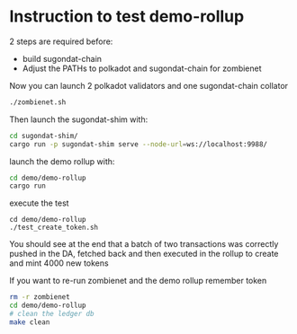 # Instruction to test demo-rollup

2 steps are required before:
+ build sugondat-chain
+ Adjust the PATHs to polkadot and sugondat-chain for zombienet

Now you can launch 2 polkadot validators and one sugondat-chain collator
``` sh
./zombienet.sh
```

Then launch the sugondat-shim with:
``` sh
cd sugondat-shim/
cargo run -p sugondat-shim serve --node-url=ws://localhost:9988/
``````

launch the demo rollup with:
``` sh
cd demo/demo-rollup
cargo run
```

execute the test
```
cd demo/demo-rollup
./test_create_token.sh
```

You should see at the end that a batch of two transactions was correctly pushed in the DA, fetched back and then executed in the rollup to create and mint 4000 new tokens

If you want to re-run zombienet and the demo rollup remember token

``` sh
rm -r zombienet
cd demo/demo-rollup
# clean the ledger db
make clean
```
